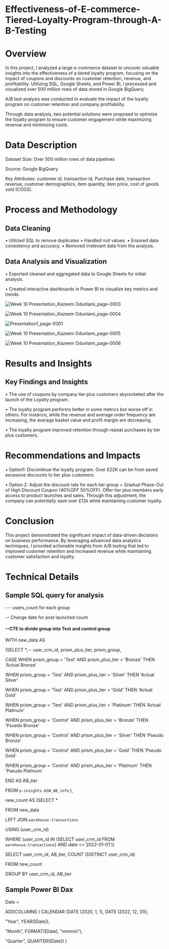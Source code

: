 # Effectiveness-of-E-commerce-Tiered-Loyalty-Program-through-A-B-Testing

# Overview
In this project, I analyzed a large e-commerce dataset to uncover valuable insights into the effectiveness of a tiered loyalty program, focusing on the impact of coupons and discounts on customer retention, revenue, and profitability. Utilizing SQL, Google Sheets, and Power BI, I processed and visualized over 500 million rows of data stored in Google BigQuery.

A/B test analysis was conducted to evaluate the impact of the loyalty program on customer retention and company profitability.

Through data analysis, two potential solutions were proposed to optimize the loyalty program to ensure customer engagement while maximizing revenue and minimizing costs.


# Data Description
Dataset Size: Over 500 million rows of data pipelines

Source: Google BigQuery

Key Attributes: customer id, transaction id, Purchase date, transaction revenue, customer demographics, item quantity, item price, cost of goods sold (COGS). 


# Process and Methodology
## Data Cleaning
•	Utilized SQL to remove duplicates 
•	Handled null values.
•	Ensured data consistency and accuracy.
•	Removed irrelevant data from the analysis. 


## Data Analysis and Visualization
•	Exported cleaned  and aggregated data to Google Sheets for initial analysis.

•	Created interactive dashboards in Power BI to visualize key metrics and trends.

![Week 10 Presentation_Kazeem Odunlami_page-0003](https://github.com/ayomide2021/Effectiveness-of-E-commerce-Tiered-Loyalty-Program-through-A-B-Testing/assets/83126882/497d3651-b1d4-4b71-ac2c-8afdfaaf4478)

![Week 10 Presentation_Kazeem Odunlami_page-0004](https://github.com/ayomide2021/Effectiveness-of-E-commerce-Tiered-Loyalty-Program-through-A-B-Testing/assets/83126882/c591dbd3-9b65-4639-a444-9c23ae10789e)

![Presentation1_page-0001](https://github.com/ayomide2021/Effectiveness-of-E-commerce-Tiered-Loyalty-Program-through-A-B-Testing/assets/83126882/f3068d26-b092-435f-a1a5-f8938c8f9b27)


![Week 10 Presentation_Kazeem Odunlami_page-0005](https://github.com/ayomide2021/Effectiveness-of-E-commerce-Tiered-Loyalty-Program-through-A-B-Testing/assets/83126882/128acde4-c6ac-4b92-bf7b-ba7609daac32)

![Week 10 Presentation_Kazeem Odunlami_page-0006](https://github.com/ayomide2021/Effectiveness-of-E-commerce-Tiered-Loyalty-Program-through-A-B-Testing/assets/83126882/a4fef9a9-cc10-40f0-ae49-8c3a90ba0d05)


# Results and Insights
## Key Findings and Insights
•	The use of coupons by company tier plus customers skyrocketed after the launch of the Loyalty program. 

•	The loyalty program performs better in some metrics but worse off in others. For instance, while the revenue and average order frequency are increasing, the average basket value and profit margin are decreasing. 

•	The loyalty program improved retention through repeat purchases by tier plus customers. 

# Recommendations and Impacts
•	Option1: Discontinue the loyalty program. Over £22K can be from saved excessive discounts to tier  plus  customers.

•	Option 2: Adjust the discount rate for each  tier group + Gradual Phase-Out of High Discount Coupon (40%OFF 50%OFF). Offer tier plus members early access to product launches and sales. Through this adjustment, the company can potentially save over £12k while maintaining customer loyalty.

# Conclusion

This project demonstrated the significant impact of data-driven decisions on business performance. By leveraging advanced data analytics techniques, I provided actionable insights from A/B testing that led to improved customer retention and increased revenue while maintaining customer satisfaction and loyalty.

# Technical Details 
## Sample SQL query for analysis
--- users_count for each group

-- Change date for post launched count

#### --CTE to divide group into Test and control group

WITH new_data AS 

(SELECT  *,-- user_crm_id, prism_plus_tier, prism_group, 

CASE WHEN prism_group  = 'Test'  AND prism_plus_tier = 'Bronze' THEN 'Actual Bronze'

WHEN prism_group  = 'Test'  AND prism_plus_tier = 'Silver' THEN 'Actual Silver'

WHEN prism_group  = 'Test'  AND prism_plus_tier = 'Gold' THEN 'Actual Gold'

WHEN prism_group  = 'Test'  AND prism_plus_tier = 'Platinum' THEN 'Actual Platinum'

WHEN prism_group  = 'Control'  AND prism_plus_tier = 'Bronze' THEN 'Psuedo Bronze'

WHEN prism_group  = 'Control'  AND prism_plus_tier = 'Silver' THEN 'Pseudo Bronze'

WHEN prism_group  = 'Control'  AND prism_plus_tier = 'Gold' THEN 'Pseudo Gold'

WHEN prism_group  = 'Control'  AND prism_plus_tier = 'Platinum' THEN 'Pseudo Platinum'

END AS AB_tier

FROM `p-insights.ASW_AB_info` ),


 new_count AS (SELECT *

 FROM new_data
 
 LEFT JOIN `warehouse.transactions`

 USING (user_crm_id)
 
WHERE (user_crm_id IN (SELECT user_crm_id FROM `warehouse.transactions`) AND date <='2022-01-01'))

SELECT user_crm_id, AB_tier, COUNT (DISTINCT user_crm_id)

FROM new_count

GROUP BY user_crm_id, AB_tier

## Sample Power BI Dax
Date =

ADDCOLUMNS (
CALENDAR (DATE (2020, 1, 1), DATE (2022, 12, 31)),

"Year", YEAR([Date]),

"Month", FORMAT([Date], "mmmm"),

"Quarter", QUARTER([Date])
)
